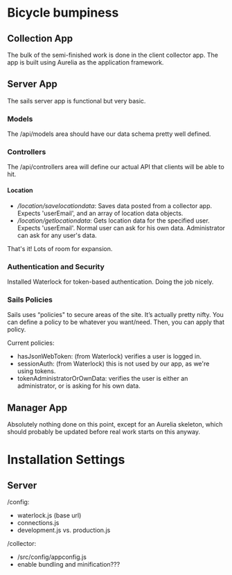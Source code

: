 # Bicycle bumpiness

## Collection App
The bulk of the semi-finished work is done in the client collector app.  The app is built using Aurelia as the application framework.

## Server App
The sails server app is functional but very basic.

### Models
The /api/models area should have our data schema pretty well defined.

### Controllers
The /api/controllers area will define our actual API that clients will be able to hit.

#### Location

- */location/savelocationdata*:  Saves data posted from a collector app.  Expects 'userEmail', and an array of location data objects.
- */location/getlocationdata*: Gets location data for the specified user.  Expects 'userEmail'.  Normal user can ask for his own data.  Administrator can ask for any user's data.

That's it!  Lots of room for expansion. 

### Authentication and Security
Installed Waterlock for token-based authentication.  Doing the job nicely.

### Sails Policies
Sails uses “policies" to secure areas of the site.  It’s actually pretty nifty.  You can define a policy to be whatever you want/need.   Then, you can apply that policy.

Current policies:

- hasJsonWebToken:  (from Waterlock) verifies a user is logged in.
- sessionAuth: (from Waterlock) this is not used by our app, as we're using tokens.
- tokenAdministratorOrOwnData: verifies the user is either an administrator, or is asking for his own data.

## Manager App
Absolutely nothing done on this point, except for an Aurelia skeleton, which should probably be updated before real work starts on this anyway.

# Installation Settings

## Server
/config:

- waterlock.js (base url)
- connections.js
- development.js vs. production.js

/collector:

- /src/config/appconfig.js
- enable bundling and minification???
